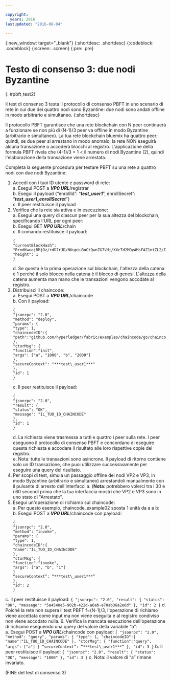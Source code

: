 ```yaml
---

copyright:
  years: 2016
lastupdated: "2016-08-04"

---
```


{:new_window: target="_blank"}
{:shortdesc: .shortdesc}
{:codeblock: .codeblock}
{:screen: .screen}
{:pre: .pre}


# Testo di consenso 3: due nodi Byzantine
{: #pbft_test2}


Il test di consenso 3 testa il protocollo di consenso PBFT in uno scenario di rete in cui due dei quattro nodi sono Byzantine: due nodi sono andati offline in modo arbitrario e simultaneo.
{:shortdesc}

Il protocollo PBFT garantisce che una rete blockchain con N peer continuerà a funzionare se non più di (N-1)/3 peer va offline in modo Byzantine (arbitrario e simultaneo). La tua rete blockchain bluemix ha quattro peer; quindi, se due peer si arrestano in modo anomalo, la rete NON eseguirà alcuna transazione o accoderà blocchi al registro. L'applicazione della formula PBFT rivela che (4-1)/3 = 1 < il numero di nodi Byzantine (2), quindi l'elaborazione della transazione viene arrestata.

Completa la seguente procedura per testare PBFT su una rete a quattro nodi con due nodi Byzantine:
1.  Accedi con i tuoi ID utente e password di rete:  
    a.  Esegui POST a ***VP0 URL***/registrar  
    b.  Esegui il payload {“enrollId”: “***test\_user1***”, enrollSecret”: “***test\_user1\_enrollSecret***”}  
    c.  Il peer restituisce il payload
2.  Verifica che la rete sia attiva e in esecuzione:  
    a.  Esegui una query di ciascun peer per la sua altezza del blockchain, specificando l'URL per ogni peer:  
    b.  Esegui GET ***VP0 URL***/chain  
    c.  Il comando restituisce il payload:
      ```
      {
      "currentBlockHash": "RrndKwuojRMjOz/rdD7rJD/NUupiuBuCtQwnZG7Vdi/XXcTd2MDyAMsFAZ1ntZL2/IIcSUeatIZAKS6ss7fEvg==",
      "height": 1
      }
      ```
    d.  Se questa è la prima operazione sul blockchain, l'altezza della catena è 1 perché il solo blocco nella catena è il blocco di genesi. L'altezza della catena aumenta man mano che le transazioni vengono accodate al registro.
3.  Distribuisci il chaincode:  
    a.  Esegui POST a ***VP0 URL***/chaincode  
    b.  Con il payload:  
      ```
      {
      "jsonrpc": "2.0",
      "method": "deploy",
      "params": {
      "type": 1,
      "chaincodeID":{
      "path":"github.com/hyperledger/fabric/examples/chaincode/go/chaincode_example02"
      },
      "ctorMsg": {
      "function":"init",
      "args": ["a", "1000", "b", "2000"]
      },
      "secureContext": "***test\_user1***"
      },
      "id": 1
      }
      ```
    c.  Il peer restituisce il payload:
      ```
      {
      "jsonrpc": "2.0",
      "result": {
      "status": "OK",
      "message": "IL_TUO_ID_CHAINCODE"
      },
      "id": 1
      }
      ```
    d.  La richiesta viene trasmessa a tutti e quattro i peer sulla rete. I peer eseguono il protocollo di consenso PBFT e concordano di eseguire questa richiesta e accodare il risultato alle loro rispettive copie del registro.  
    e.  Nota: tutte le transazioni sono asincrone. Il payload di ritorno contiene solo un ID transazione, che puoi utilizzare successivamente per eseguire una query del risultato.
4.  Per scopi di test, simula un passaggio offline dei nodi VP2 e VP3, in modo Byzantine (arbitrario e simultaneo) arrestandoli manualmente con il pulsante di arresto dell'interfacci a.  (**Nota**:  potrebbero volerci tra i 30 e i 60 secondi prima che la tua interfaccia mostri che VP2 e VP3 sono in uno stato di "Arrestato".
5.  Esegui un'operazione di richiamo sul chaincode:  
    a.  Per questo esempio, chaincode_example02 sposta 1 unità da a a b:  
    b.  Esegui POST a ***VP0 URL***/chaincode con payload:
      ```
      {
      "jsonrpc": "2.0",
      "method": "invoke",
      "params": {
      "type": 1,
      "chaincodeID":{
      "name":"IL_TUO_ID_CHAINCODE"
      },
      "ctorMsg": {
      "function":"invoke",
      "args": ["a", "b", "1"]
      }
      “secureContext”: “***test\_user1***”
      },
      "id": 2
      }
      ```
   c.  Il peer restituisce il payload:
      ```
      {
      "jsonrpc": "2.0",
      "result": {
      "status": "OK",
      "message": "5a4540e5-902b-422d-a6ab-e70ab36a2e6d"
      },
      "id": 2
      }
      ```
    d.  Poiché la rete non supera il test PBFT f=(N-1)/3, l'operazione di richiamo viene accettata come input ma non viene eseguita e al registro condiviso non viene accodato nulla.
6.  Verifica la mancata esecuzione dell'operazione di richiamo eseguendo una query del valore della variabile “a”:  
    a.  Esegui POST a ***VP0 URL***/chaincode con payload:
      ```
      {
      "jsonrpc": "2.0",
      "method": "query",
      "params": {
      "type": 1,
      "chaincodeID":{
      "name":"IL_TUO_ID_CHAINCODE"
      },
      "ctorMsg": {
      "function":"query",
      "args": ["a"]
      }
      “secureContext”: “***test\_user1***”
      },
      "id": 3
      }
      ```
    b.  Il peer restituisce il payload:
      ```
      {
      "jsonrpc": "2.0",
      "result": {
      "status": "OK",
      "message": "1000"
      },
      "id": 3
      }
      ```
    c.  Nota: il valore di “a” rimane invariato.

  (FINE del test di consenso 3)
